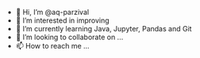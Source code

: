 - 👋 Hi, I’m @aq-parzival
- 👀 I’m interested in improving
- 🌱 I’m currently learning Java, Jupyter, Pandas and Git
- 💞️ I’m looking to collaborate on ...
- 📫 How to reach me ...

<!---
aq-parzival/aq-parzival is a ✨ special ✨ repository because its `README.md` (this file) appears on your GitHub profile.
You can click the Preview link to take a look at your changes.
--->
